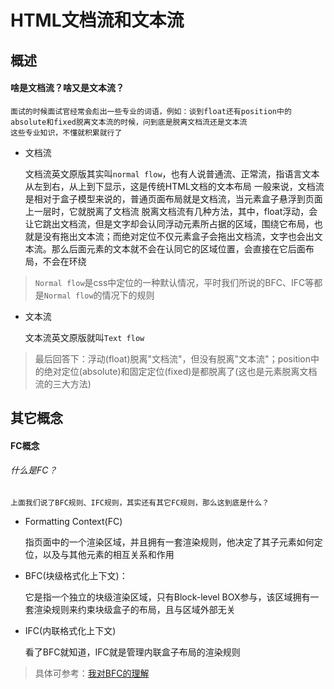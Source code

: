 # HTML文档流和文本流

## 概述

#### 啥是文档流？啥又是文本流？

	面试的时候面试官经常会彪出一些专业的词语，例如：谈到float还有position中的absolute和fixed脱离文本流的时候，问到底是脱离文档流还是文本流
	这些专业知识，不懂就积累就行了

* 文档流

	文档流英文原版其实叫`normal flow`，也有人说普通流、正常流，指语言文本从左到右，从上到下显示，这是传统HTML文档的文本布局
	一般来说，文档流是相对于盒子模型来说的，普通页面布局就是文档流，当元素盒子悬浮到页面上一层时，它就脱离了文档流
	脱离文档流有几种方法，其中，float浮动，会让它跳出文档流，但是文字却会认同浮动元素所占据的区域，围绕它布局，也就是没有拖出文本流；而绝对定位不仅元素盒子会拖出文档流，文字也会出文本流。那么后面元素的文本就不会在认同它的区域位置，会直接在它后面布局，不会在环绕

> `Normal flow`是css中定位的一种默认情况，平时我们所说的BFC、IFC等都是`Normal flow`的情况下的规则

* 文本流

	文本流英文原版就叫`Text flow`

> 最后回答下：浮动(float)脱离"文档流"，但没有脱离"文本流"；position中的绝对定位(absolute)和固定定位(fixed)是都脱离了(这也是元素脱离文档流的三大方法)

## 其它概念

#### FC概念

###### 什么是FC？

	上面我们说了BFC规则、IFC规则，其实还有其它FC规则，那么这到底是什么？

* Formatting Context(FC)

	指页面中的一个渲染区域，并且拥有一套渲染规则，他决定了其子元素如何定位，以及与其他元素的相互关系和作用

* BFC(块级格式化上下文)：

	它是指一个独立的块级渲染区域，只有Block-level BOX参与，该区域拥有一套渲染规则来约束块级盒子的布局，且与区域外部无关

* IFC(内联格式化上下文)

	看了BFC就知道，IFC就是管理内联盒子布局的渲染规则

> 具体可参考：[我对BFC的理解](https://www.cnblogs.com/dojo-lzz/p/3999013.html)
